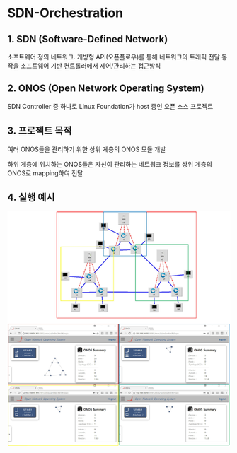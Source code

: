 # SDN-Orchestration
## 1. SDN (Software-Defined Network)
소프트웨어 정의 네트워크. 개방형 API(오픈플로우)를 통해 네트워크의 트래픽 전달 동작을 소프트웨어 기반 컨트롤러에서 제어/관리하는 접근방식
## 2. ONOS (Open Network Operating System)
SDN Controller 중 하나로 Linux Foundation가 host 중인 오픈 소스 프로젝트
## 3. 프로젝트 목적
여러 ONOS들을 관리하기 위한 상위 계층의 ONOS 모듈 개발

하위 계층에 위치하는 ONOS들은 자신이 관리하는 네트워크 정보를 상위 계층의 ONOS로 mapping하여 전달
## 4. 실행 예시
![explicit_mapping](./img/explicit_mapping.png)
